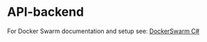 # API-backend

For Docker Swarm documentation and setup see: [DockerSwarm C#](/Services/DockerSwarm/dockerswarm.md)
